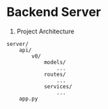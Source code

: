 # Backend Server 
1. Project Architecture
```
server/
    api/
        v0/
            models/
                ...
            routes/
                ...
            services/
                ...
    app.py
```